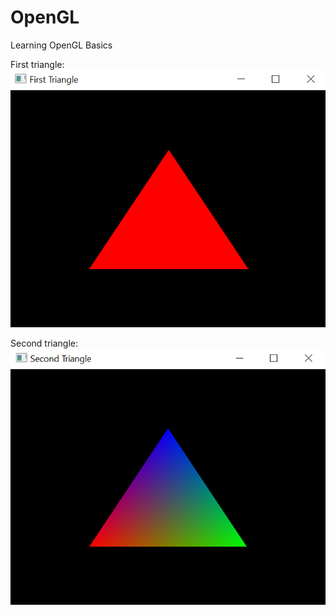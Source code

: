 # OpenGL
Learning OpenGL Basics

First triangle:
<br>
![screenshot](Images/First%20Triangle.bmp)

Second triangle:
<br>
![screenshot](Images/Second%20Triangle.bmp)
